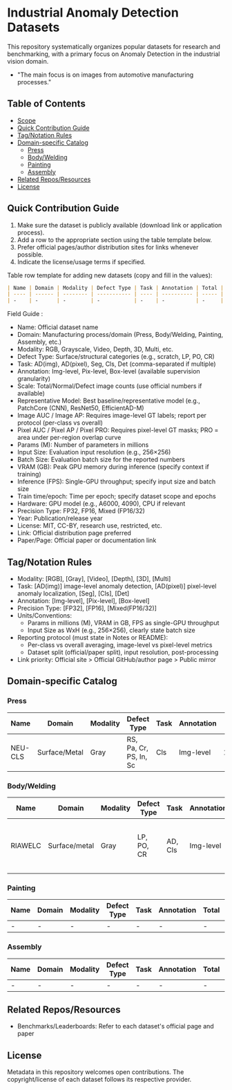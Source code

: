 # Industrial Anomaly Detection Datasets

This repository systematically organizes popular datasets for research and benchmarking, with a primary focus on Anomaly Detection in the industrial vision domain.

- "The main focus is on images from automotive manufacturing processes."

## Table of Contents

- [Scope](#scope)
- [Quick Contribution Guide](#quick-contribution-guide)
- [Tag/Notation Rules](#tagnotation-rules)
- [Domain-specific Catalog](#domain-specific-catalog)
  - [Press](#press)
  - [Body/Welding](#bodywelding)
  - [Painting](#painting)
  - [Assembly](#assembly)
- [Related Repos/Resources](#related-reposresources)
- [License](#license)

## Quick Contribution Guide

1. Make sure the dataset is publicly available (download link or application process).
2. Add a row to the appropriate section using the table template below.
3. Prefer official pages/author distribution sites for links whenever possible.
4. Indicate the license/usage terms if specified.

Table row template for adding new datasets (copy and fill in the values):

```markdown
| Name | Domain | Modality | Defect Type | Task | Annotation | Total | Normal | Defect | Representative Model | Image AUC | Image AP | Pixel AUC | Pixel AP | Pixel PRO | Params (M) | Input Size | Batch Size | VRAM (GB) | Inference (FPS) | Train time/epoch | Hardware | Precision Type | Year | License | Link | Paper/Page |
| ---- | ------ | -------- | ----------- | ---- | ---------- | ----- | ------ | ------ | -------------------- | --------- | -------- | --------- | -------- | --------- | ---------- | ---------- | ---------- | --------- | --------------- | ---------------- | -------- | -------------- | ---- | ------- | ---- | ---------- |
| -    | -      | -        | -           | -    | -          | -     | -      | -      | -                    | -         | -        | -         | -        | -         | -          | -          | -          | -         | -               | -                | -        | -              | -    | -       | -    | -          |
```

Field Guide :

- Name: Official dataset name
- Domain: Manufacturing process/domain (Press, Body/Welding, Painting, Assembly, etc.)
- Modality: RGB, Grayscale, Video, Depth, 3D, Multi, etc.
- Defect Type: Surface/structural categories (e.g., scratch, LP, PO, CR)
- Task: AD(img), AD(pixel), Seg, Cls, Det (comma-separated if multiple)
- Annotation: Img-level, Pix-level, Box-level (available supervision granularity)
- Scale: Total/Normal/Defect image counts (use official numbers if available)
- Representative Model: Best baseline/representative model (e.g., PatchCore (CNN), ResNet50, EfficientAD-M)
- Image AUC / Image AP: Requires image-level GT labels; report per protocol (per-class vs overall)
- Pixel AUC / Pixel AP / Pixel PRO: Requires pixel-level GT masks; PRO = area under per-region overlap curve
- Params (M): Number of parameters in millions
- Input Size: Evaluation input resolution (e.g., 256×256)
- Batch Size: Evaluation batch size for the reported numbers
- VRAM (GB): Peak GPU memory during inference (specify context if training)
- Inference (FPS): Single-GPU throughput; specify input size and batch size
- Train time/epoch: Time per epoch; specify dataset scope and epochs
- Hardware: GPU model (e.g., A6000, 4090), CPU if relevant
- Precision Type: FP32, FP16, Mixed (FP16/32)
- Year: Publication/release year
- License: MIT, CC-BY, research use, restricted, etc.
- Link: Official distribution page preferred
- Paper/Page: Official paper or documentation link

## Tag/Notation Rules

- Modality: [RGB], [Gray], [Video], [Depth], [3D], [Multi]
- Task: [AD(img)] image-level anomaly detection, [AD(pixel)] pixel-level anomaly localization, [Seg], [Cls], [Det]
- Annotation: [Img-level], [Pix-level], [Box-level]
- Precision Type: [FP32], [FP16], [Mixed(FP16/32)]
- Units/Conventions:
  - Params in millions (M), VRAM in GB, FPS as single-GPU throughput
  - Input Size as WxH (e.g., 256×256), clearly state batch size
- Reporting protocol (must state in Notes or README):
  - Per-class vs overall averaging, image-level vs pixel-level metrics
  - Dataset split (official/paper split), input resolution, post-processing
- Link priority: Official site > Official GitHub/author page > Public mirror

## Domain-specific Catalog

### Press

| Name    | Domain        | Modality | Defect Type                  | Task | Annotation | Total | Normal | Defect | Representative Model | Image AUC | Image AP | Pixel AUC | Pixel AP | Pixel PRO | Params (M) | Input Size | Batch Size | VRAM (GB) | Inference (FPS) | Train time/epoch | Hardware | Precision Type | Year | License          | Link                                                                                                                                                                           | Paper/Page                                                                                                                                            |
| ------- | ------------- | -------- | ----------------------------- | ---- | ---------- | ----- | ------ | ------ | -------------------- | --------- | -------- | --------- | -------- | --------- | ---------- | ---------- | ---------- | --------- | --------------- | ---------------- | -------- | -------------- | ---- | ---------------- | -------------------------------------------------------------------------------------------------------------------------------------------------------------------------------- | ----------------------------------------------------------------------------------------------------------------------------------------------------- |
| NEU-CLS | Surface/Metal | Gray     | RS, Pa, Cr, PS, In, Sc        | Cls  | Img-level  | 1,800 | 0      | 1,800 | -                    | -         | -        | -         | -        | -         | -          | 200×200   | -         | -         | -               | -                | -       | -              | 2013 | Citation required | [Official page](http://faculty.neu.edu.cn/songkechen/zh_CN/zhym/263269/list/index.htm)                                                                 | [Applied Surface Science 2013](https://doi.org/10.1016/j.apsusc.2013.06.086)                                                                         |

### Body/Welding

| Name | Domain | Modality | Defect Type | Task | Annotation | Total | Normal | Defect | Representative Model | Image AUC | Image AP | Pixel AUC | Pixel AP | Pixel PRO | Params (M) | Input Size | Batch Size | VRAM (GB) | Inference (FPS) | Train time/epoch | Hardware | Precision Type | Year | License | Link | Paper/Page |
| ---- | ------ | -------- | ----------- | ---- | ---------- | ----- | ------ | ------ | -------------------- | --------- | -------- | --------- | -------- | --------- | ---------- | ---------- | ---------- | --------- | --------------- | ---------------- | -------- | -------------- | ---- | ------- | ---- | ---------- |
| RIAWELC | Surface/metal | Gray | LP, PO, CR  | AD, Cls | Img-level  | 24,407 | 6,000 | 18,707 | -                    | -         | -        | -         | -        | -         | -          | 227×227          | -          | -         | -               | -                | -        | -              | 2022 | citation required | [GitHub](https://github.com/stefyste/RIAWELC) | [1] [ICMECE 2022](https://www.researchgate.net/publication/369294451_RIAWELC_A_Novel_Dataset_of_Radiographic_Images_for_Automatic_Weld_Defects_Classification) <br> [2] [Manufacturing Letters (Elsevier)](https://www.researchgate.net/publication/366209086_Welding_Defects_Classification_Through_a_Convolutional_Neural_Network) |

### Painting

| Name | Domain | Modality | Defect Type | Task | Annotation | Total | Normal | Defect | Representative Model | Image AUC | Image AP | Pixel AUC | Pixel AP | Pixel PRO | Params (M) | Input Size | Batch Size | VRAM (GB) | Inference (FPS) | Train time/epoch | Hardware | Precision Type | Year | License | Link | Paper/Page |
| ---- | ------ | -------- | ----------- | ---- | ---------- | ----- | ------ | ------ | -------------------- | --------- | -------- | --------- | -------- | --------- | ---------- | ---------- | ---------- | --------- | --------------- | ---------------- | -------- | -------------- | ---- | ------- | ---- | ---------- |
| -    | -      | -        | -           | -    | -          | -     | -      | -      | -                    | -         | -        | -         | -        | -         | -          | -          | -          | -         | -               | -                | -        | -              | -    | -       | -    | -          |

### Assembly

| Name | Domain | Modality | Defect Type | Task | Annotation | Total | Normal | Defect | Representative Model | Image AUC | Image AP | Pixel AUC | Pixel AP | Pixel PRO | Params (M) | Input Size | Batch Size | VRAM (GB) | Inference (FPS) | Train time/epoch | Hardware | Precision Type | Year | License | Link | Paper/Page |
| ---- | ------ | -------- | ----------- | ---- | ---------- | ----- | ------ | ------ | -------------------- | --------- | -------- | --------- | -------- | --------- | ---------- | ---------- | ---------- | --------- | --------------- | ---------------- | -------- | -------------- | ---- | ------- | ---- | ---------- |
| -    | -      | -        | -           | -    | -          | -     | -      | -      | -                    | -         | -        | -         | -        | -         | -          | -          | -          | -         | -               | -                | -        | -              | -    | -       | -    | -          |

## Related Repos/Resources

- Benchmarks/Leaderboards: Refer to each dataset's official page and paper

## License

Metadata in this repository welcomes open contributions. The copyright/license of each dataset follows its respective provider.
